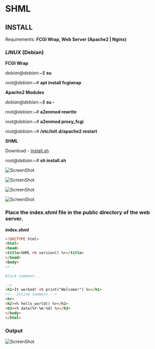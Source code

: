 # SHML

## **INSTALL**

Requirements: **FCGI Wrap, Web Server (Apache2 | Nginx)**

### _LINUX_ (Debian)

**FCGI Wrap**

_debian@debian:~$_ **su**

_root@debian:~#_ **apt install fcgiwrap**

**Apache2 Modules**

_debian@debian:~$_ **su -**

_root@debian:~#_ **a2enmod rewrite**

_root@debian:~#_ **a2enmod proxy_fcgi**

_root@debian:~#_ **/etc/init.d/apache2 restart**

**SHML**

Download - [install.sh](https://raw.githubusercontent.com/Renexo-git/SHML/master/install.sh)

_root@debian:~#_ **sh install.sh**

![ScreenShot](https://raw.githubusercontent.com/Renexo-git/SHML/master/01.png)

![ScreenShot](https://raw.githubusercontent.com/Renexo-git/SHML/master/02.png)

![ScreenShot](https://raw.githubusercontent.com/Renexo-git/SHML/master/03.png)

![ScreenShot](https://raw.githubusercontent.com/Renexo-git/SHML/master/04.png)

### Place the index.shml file in the public directory of the web server.

**index.shml**

```html
<!DOCTYPE html>
<html>
<head>
<title>SHML <% version() %></title>
</head>
<body>
<!--

Block comment...

-->
<h1>It worked! <% print("Welcome!") %></h1>
<!-- Inline comment -->
<hr>
<h2><% hello_world() %></h2>
<h3><% date(%Y-%m-%d) %></h3>
</body>
</html>
```
### Output

![ScreenShot](https://raw.githubusercontent.com/Renexo-git/SHML/master/05.png)
